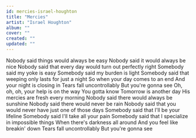 ```yaml
---
id: mercies-israel-houghton
title: "Mercies"
artist: "Israel Houghton"
album: ""
cover: ""
created: ""
updated: ""
---
```


Nobody said things would always be easy
Nobody said it would always be nice
Nobody said that every day would turn out perfectly right
Somebody said my yoke is easy
Somebody said my burden is light
Somebody said that weeping only lasts for just a night
So when your day comes to an end
And your night is closing in
Tears fall uncontrollably
But you're gonna see
Oh, oh, oh, your help is on the way
You gotta know
Tomorrow is another day
His mercies are fresh every morning
Nobody said there would always be sunshine
Nobody said there would never be rain
Nobody said that you would never have just one of those days
Somebody said that I'll be your lifeline
Somebody said I'll take all your pain
Somebody said that I specialize in impossible things
When there's darkness all around
And you feel like breakin' down
Tears fall uncontrollably
But you're gonna see